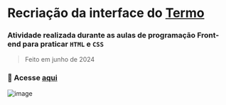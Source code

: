 # Recriação da interface do [Termo](https://term.ooo/)
### Atividade realizada durante as aulas de programação Front-end para praticar `HTML` e `CSS`
> Feito em junho de 2024
### 🔗 Acesse [aqui](https://caioc29.github.io/Termo/)
![image](https://github.com/user-attachments/assets/90b44ef7-bd68-4de6-9227-269455101051)
